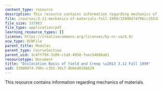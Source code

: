 ```yaml
---
content_type: resource
description: This resource contains information regarding mechanics of materials.
file: /courses/3-11-mechanics-of-materials-fall-1999/339d0d74796cc35538c78bbed818b629_MIT3_11F99_dn.pdf
file_size: 337983
file_type: application/pdf
learning_resource_types: []
license: https://creativecommons.org/licenses/by-nc-sa/4.0/
ocw_type: OCWFile
parent_title: Modules
parent_type: CourseSection
parent_uid: 3c4ff79d-3109-c1dd-4958-feec54686a01
resourcetype: Document
title: "Dislocation Basis of Yield and Creep \u2013 3.11 Fall 1999"
uid: 339d0d74-796c-c355-38c7-8bbed818b629
---
```

This resource contains information regarding mechanics of materials.